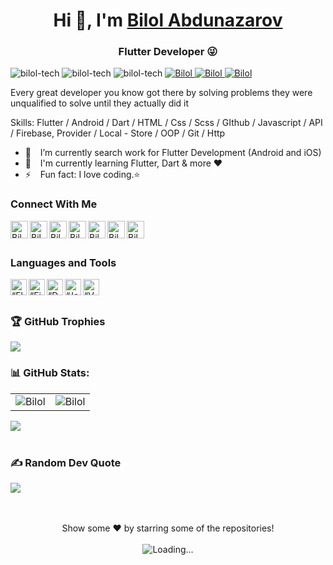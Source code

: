 <h1 align="center"> Hi 👋, I'm <a href="http://t.me/Bilol0004">Bilol Abdunazarov</a></h1>
<h3 align="center">Flutter Developer 😜</h3>

<div class="row">
    <img src="https://img.shields.io/github/followers/bilol-tech?label=Github%20followers&style=for-the-badge" alt="bilol-tech" />
    <img src="https://img.shields.io/github/stars/bilol-tech?label=Github%20stars&style=for-the-badge" alt="bilol-tech" />
    <img  src="https://komarev.com/ghpvc/?username=bilol-tech&label=Profile Views&color=blue&style=for-the-badge" alt="bilol-tech" />
    <a href="https://www.linkedin.com/in/bilol-tech/"><img src="https://img.shields.io/badge/-CONNECT-blue?style=for-the-badge&logo=Linkedin&link=https://www.linkedin.com/in/bilol-tech/" alt="Bilol" /> </a>
    <a href="https://t.me/biloltech"><img src="https://img.shields.io/badge/-CONNECT-blue?style=for-the-badge&logo=Telegram&link=https://t.me/biloltech" alt="Bilol" /> </a>
    <a href="https://instragram/bilol_tech/"><img src="https://img.shields.io/badge/-CONNECT-blue?style=for-the-badge&logo=Instagram&link=https://instagram/bilol_tech" alt="Bilol" /> </a>
</div>

Every great developer you know got there by solving problems they were unqualified to solve until they actually did it

Skills: Flutter / Android / Dart / HTML / Css / Scss / GIthub / Javascript / API / Firebase, Provider / Local - Store / OOP / Git / Http

- 🔭 &ensp; I’m currently search work for Flutter Development (Android and iOS)
- 🌱 &ensp; I'm currently learning Flutter, Dart & more ❤️
- ⚡ &ensp; Fun fact: I love coding.⭐
  
### Connect With Me

[<img align="left" alt="Bilol Abdunazarov | Website" width="28px" src="https://www.vectorlogo.zone/logos/telegram/telegram-tile.svg" />][telegram]
[<img align="left" alt="Bilol Abdunazarov | Gmail" width="28px" src="https://www.vectorlogo.zone/logos/gmail/gmail-tile.svg" />][mail]
[<img align="left" alt="Bilol Abdunazarov | YouTube" width="28px" src="https://www.vectorlogo.zone/logos/youtube/youtube-tile.svg" />][youtube]
[<img align="left" alt="Bilol Abdunazarov | Twitter" width="28px" src="https://www.vectorlogo.zone/logos/twitter/twitter-tile.svg" />][twitter]
[<img align="left" alt="Bilol Abdunazarov | LinkedIn" width="28px" src="https://www.vectorlogo.zone/logos/linkedin/linkedin-tile.svg" />][linkedin]
[<img align="left" alt="Bilol Abdunazarov | Instagram" width="28px" src="https://www.vectorlogo.zone/logos/instagram/instagram-tile.svg" />][instagram]
[<img align="left" alt="Bilol Abdunazarov | Facebook" width="28px" src="https://www.vectorlogo.zone/logos/facebook/facebook-tile.svg" />][facebook]

<br />
<br />

### Languages and Tools

[<img align="left" alt=“Flutter” width="26px" src="https://www.vectorlogo.zone/logos/flutterio/flutterio-icon.svg" />][flutter]
[<img align="left" alt=“Firebase” width="26px" src="https://www.vectorlogo.zone/logos/firebase/firebase-icon.svg" />][firebase]
[<img align="left" alt=“Dart” width="26px" src="https://www.vectorlogo.zone/logos/dartlang/dartlang-icon.svg" />][dart]
[<img align="left" alt=“Java” width="26px" src="https://www.vectorlogo.zone/logos/java/java-icon.svg" />][javaScript]
[<img align="left" alt=“VSCode” width="26px" src="https://www.vectorlogo.zone/logos/visualstudio_code/visualstudio_code-icon.svg" />][vscode]

<br />
<br />

### 🏆 GitHub Trophies
![](https://github-profile-trophy.vercel.app/?username=bilol-tech&theme=darkhub&no-frame=false&no-bg=true&margin-w=4)



### 📊 GitHub Stats:
<table cellspacing="0" cellpadding="0" style="border:none;">
  <tr>
    <td>
      <img align="center" src="https://github-readme-stats.vercel.app/api?username=bilol-tech&show_icons=true&locale=en" alt="Bilol" />
    </td>
    <td>
      <img align="center" src="https://github-readme-streak-stats.herokuapp.com/?user=bilol-tech&" alt="Bilol" />
    </td>
   </tr>
</table>
<!-- <table cellspacing="0" cellpadding="0" style="border:none;">
  <tr>
    <td>
      <img align="center" src="https://activity-graph.herokuapp.com/graph?username=Bilol4391" alt="Bilol's Github Status"/>    
    </td> 
   </tr>
</table> -->

<a href="https://github.com/bilol-tech">
  <img align="center" src="https://github-readme-stats.vercel.app/api/top-langs/?username=bilol-tech&theme=light&hide_langs_below=1" />
</a>

<br />
<br />


### ✍️ Random Dev Quote
![](https://quotes-github-readme.vercel.app/api?type=horizontal&theme=radical)

<br />
<br /> 

<div align="center">
Show some ❤️ by starring some of the repositories!
<br />
<br />
<img align="center" src = "https://profile-counter.glitch.me/bilol-tech/count.svg" alt ="Loading...">
</div>

<br />
<br />

[telegram]: http://t.me/biloltech
[mail]: https://mail.google.com/mail/u/0/#inbox
[twitter]: https://twitter.com/Bilol8480
[youtube]: https://www.youtube.com/@bilol_tech
[linkedin]: https://www.linkedin.com/in/bilol-tech/
[github]: https://github.com/bilol-tech
[instagram]: https://www.instagram.com/bilol_tech
[facebook]: https://www.facebook.com/bilol.abdunazarov.96
[flutter]: https://flutter.dev
[dart]: https://dart.dev
[vscode]: https://code.visualstudio.com
[firebase]: https://firebase.google.com
[javaScript]: https://www.javascript.com/
[swift]: https://developer.apple.com/swift/
[kotlin]: https://kotlinlang.org
